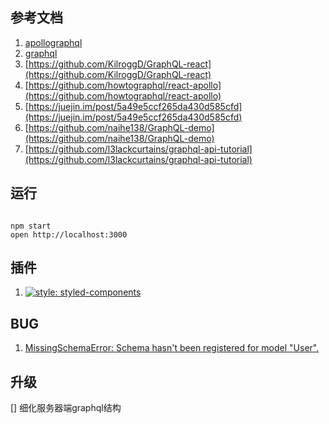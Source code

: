 ## 参考文档

1. [apollographql](https://www.apollographql.com/docs/react/basics/setup.html)
2. [graphql](http://graphql.cn)
3. [https://github.com/KilroggD/GraphQL-react](https://github.com/KilroggD/GraphQL-react)
4. [https://github.com/howtographql/react-apollo](https://github.com/howtographql/react-apollo)
5. [https://juejin.im/post/5a49e5ccf265da430d585cfd](https://juejin.im/post/5a49e5ccf265da430d585cfd)
6. [https://github.com/naihe138/GraphQL-demo](https://github.com/naihe138/GraphQL-demo)
7. [https://github.com/l3lackcurtains/graphql-api-tutorial](https://github.com/l3lackcurtains/graphql-api-tutorial)

## 运行

```shell

npm start
open http://localhost:3000
```
## 插件

1. [![style: styled-components](https://img.shields.io/badge/style-%F0%9F%92%85%20styled--components-orange.svg?colorB=daa357&colorA=db748e)](https://github.com/styled-components/styled-components)

## BUG

1. [MissingSchemaError: Schema hasn't been registered for model "User".](https://www.cnblogs.com/binxchen/p/7085228.html)

## 升级

[] 细化服务器端graphql结构
